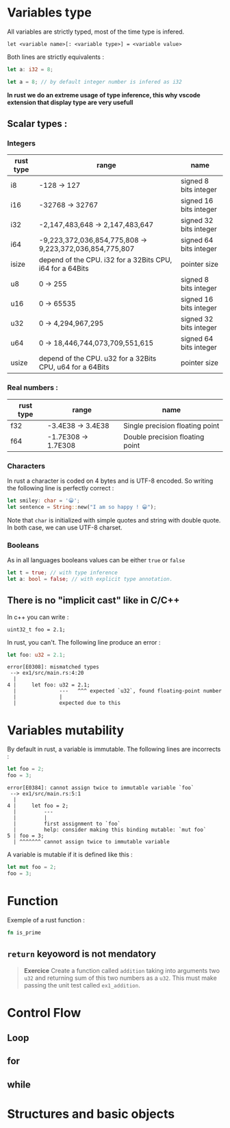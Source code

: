 # Variables type

All variables are strictly typed, most of the time type is infered.


```
let <variable name>[: <variable type>] = <variable value>
```

Both lines are strictly equivalents : 

```rust
let a: i32 = 8;
```

```rust
let a = 8; // by default integer number is infered as i32
```

**In rust we do an extreme usage of type inference, this why vscode extension that display type are very usefull**

## Scalar types :

### Integers

|rust type|range|name|
|---|---|---|
|i8|-128 &rarr; 127| signed 8 bits integer|
|i16|-32768 &rarr; 32767| signed 16 bits integer|
|i32|-2,147,483,648 &rarr; 2,147,483,647| signed 32 bits integer|
|i64|-9,223,372,036,854,775,808 &rarr; 9,223,372,036,854,775,807| signed 64 bits integer|
|isize| depend of the CPU. i32 for a 32Bits CPU, i64 for a 64Bits|pointer size|
|u8|0 &rarr; 255| signed 8 bits integer|
|u16|0 &rarr; 65535| signed 16 bits integer|
|u32|0 &rarr; 4,294,967,295| signed 32 bits integer|
|u64|0 &rarr; 18,446,744,073,709,551,615| signed 64 bits integer|
|usize| depend of the CPU. u32 for a 32Bits CPU, u64 for a 64Bits|pointer size|

### Real numbers : 
|rust type|range|name|
|---|---|---|
|f32|-3.4E38 &rarr; 3.4E38|Single precision floating point|
|f64|-1.7E308 &rarr; 1.7E308|Double precision floating point|

### Characters

In rust a character is coded on 4 bytes and is UTF-8 encoded.
So writing the following line is perfectly correct :

```rust
let smiley: char = '😀';
let sentence = String::new("I am so happy ! 😀");
```
Note that `char` is initialized with simple quotes and string with double quote. In both case, we can use UTF-8 charset.

### Booleans

As in all languages booleans values can be either `true` or `false`

```rust
let t = true; // with type inference
let a: bool = false; // with explicit type annotation.
```

## There is no "implicit cast" like in C/C++

In c++ you can write : 
```
uint32_t foo = 2.1;
```

In rust, you can't. The following line produce an error : 
```rust
let foo: u32 = 2.1;
```

```
error[E0308]: mismatched types
 --> ex1/src/main.rs:4:20
  |
4 |     let foo: u32 = 2.1;
  |              ---   ^^^ expected `u32`, found floating-point number
  |              |
  |              expected due to this
```

# Variables mutability

By default in rust, a variable is immutable. The following lines are incorrects :
```rust
let foo = 2;
foo = 3;
```

```
error[E0384]: cannot assign twice to immutable variable `foo`
 --> ex1/src/main.rs:5:1
  |
4 |     let foo = 2;
  |         ---
  |         |
  |         first assignment to `foo`
  |         help: consider making this binding mutable: `mut foo`
5 | foo = 3;
  | ^^^^^^^ cannot assign twice to immutable variable
```

A variable is mutable if it is defined like this : 

```rust
let mut foo = 2;
foo = 3;
```

# Function

Exemple of a rust function : 

```rust
fn is_prime
```
## `return` keyoword is not mendatory


> **Exercice**
> Create a function called `addition` taking into arguments two `u32` and returning sum of this two numbers as a `u32`.
> This must make passing the unit test called `ex1_addition`.

# Control Flow

## Loop

## for

## while

# Structures and basic objects